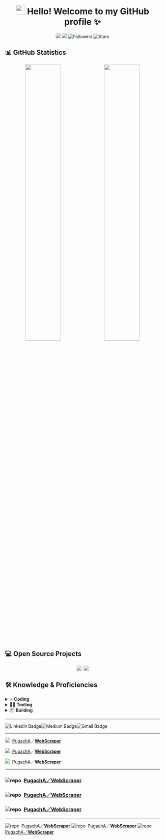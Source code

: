 <h1 align="center"><img src="https://user-images.githubusercontent.com/24259194/165423237-4c69cb8e-1ccb-4630-9f98-81291e10723b.gif" width="30px"> Hello! Welcome to my GitHub profile ✨</h1>
<p align="center">
  <img src="https://komarev.com/ghpvc/?username=wuoyrd&color=57a6e6&label=Views&logo=github&style=flat">
  <img src="https://badges.pufler.dev/visits/wuoyrd/wuoyrd?color=fbe6a4&logo=github&style=flat"/>
  <img alt="Followers" src="https://img.shields.io/github/followers/wuoyrd?label=follow&color=52cca3&style=flat"/>
  <img alt="Stars" src="https://img.shields.io/github/stars/wuoyrd?label=watch&color=f57676&style=flat"/>
</p>

## 📊 GitHub Statistics

<p align="center">
  	<img width="48%" src="https://github-readme-stats.vercel.app/api?username=wuoyrd&theme=github_dark&show_icons=true&hide_border=true&bg_color=2d333b&icon_color=fbe6a4&title_color=57a6e6&text_color=d6d6d6&count_private=true"/>
  	&ensp;
  	<img width="48%" src="https://github-readme-streak-stats.herokuapp.com/?user=wuoyrd&theme=github-dark-blue&hide_border=true&background=2d333b&title=57a6e6&ring=fbe6a4&fire=f57676&sideNums=67a6e6&dates=a6a6a6&currStreakLabel=e6e6e6&sideLabels=e6e6e6&stroke=797C82"/>
  </p>

## 💻 Open Source Projects

<p align="center">
	<a href="https://github.com/wuoyrd/vs-theme-goodnight"><img src="https://github-readme-stats.vercel.app/api/pin/?username=wuoyrd&repo=vs-theme-goodnight&show_owner=true&theme=github_dark&hide_border=true&bg_color=2d333b&icon_color=fbe6a4&title_color=57a6e6&text_color=d6d6d6&line_height=27"/></a>&ensp;<a href="https://github.com/wuoyrd/leetcode"><img src="https://github-readme-stats.vercel.app/api/pin/?username=wuoyrd&repo=leetcode&show_owner=true&theme=github_dark&hide_border=true&bg_color=2d333b&icon_color=fbe6a4&title_color=57a6e6&text_color=d6d6d6&line_height=27"/></a>
</p>

## 🛠️ Knowledge & Proficiencies

<details><summary>🔥 <b>Coding</b></summary><p align="left">
  <img src="https://img.shields.io/badge/dotnet-informational?style=flat&logo=dotnet&color=57a6e6"/>
  <img src="https://img.shields.io/badge/C%23-informational?style=flat&logo=Csharp&color=57a6e6"/>
  <img src="https://img.shields.io/badge/HTML-informational?style=flat&logo=html5&logoColor=white&color=57a6e6"/>
  <img src="https://img.shields.io/badge/CSS-informational?style=flat&logo=css3&logoColor=white&color=57a6e6"/>
  <img src="https://img.shields.io/badge/SASS-informational?style=flat&logo=sass&logoColor=white&color=57a6e6"/>
  <img src="https://img.shields.io/badge/JavaScript-informational?style=flat&logo=javascript&logoColor=white&color=57a6e6"/>
  <img src="https://img.shields.io/badge/Node.js-informational?style=flat&logo=node.js&logoColor=white&color=57a6e6"/>
  <img src="https://img.shields.io/badge/Python-informational?style=flat&logo=python&logoColor=white&color=57a6e6"/>
  <img src="https://img.shields.io/badge/Markdown-informational?style=flat&logo=markdown&logoColor=white&color=57a6e6"/>
  <img src="https://img.shields.io/badge/LaTeX-informational?style=flat&logo=latex&logoColor=white&color=57a6e6"/>
  <img src="https://img.shields.io/badge/XML-informational?style=flat&logo=xaml&color=eb525f"/>
  <img src="https://img.shields.io/badge/JSON-informational?style=flat&logo=json&color=eb525f"/>
  <img src="https://img.shields.io/badge/YAML-informational?style=flat&logo=json&color=eb525f"/>
  <img src="https://img.shields.io/badge/TOML-informational?style=flat&logo=toml&color=eb525f"/>
</p></details>
<details><summary>👨‍💻 <b>Tooling</b></b></summary><p align="left">
  <img src="https://img.shields.io/badge/Git-informational?style=flat&logo=git&logoColor=white&color=2bbc8a"/>
  <img src="https://img.shields.io/badge/VS%20Code-informational?style=flat&logo=visual-studio-code&logoColor=white&color=2bbc8a"/>
  <img src="https://img.shields.io/badge/Visual%20Studio-informational?style=flat&logo=visual-studio&logoColor=white&color=2bbc8a"/>
  <img src="https://img.shields.io/badge/Docker-informational?style=flat&logo=docker&logoColor=white&color=2bbc8a"/>
  <img src="https://img.shields.io/badge/Kubernetes-informational?style=flat&logo=kubernetes&logoColor=white&color=2bbc8a"/>
  <img src="https://img.shields.io/badge/MS_SQL-informational?style=flat&logo=microsoft-sql-server&logoColor=white&color=2bbc8a"/>
  <img src="https://img.shields.io/badge/PostgreSQL-informational?style=flat&logo=postgresql&logoColor=white&color=2bbc8a"/>
  <img src="https://img.shields.io/badge/SQLite-informational?style=flat&logo=sqlite&logoColor=white&color=2bbc8a"/>
  <img src="https://img.shields.io/badge/RavenDB-informational?style=flat&logo=json&logoColor=white&color=2bbc8a"/>
  <img src="https://img.shields.io/badge/Redis-informational?style=flat&logo=redis&logoColor=white&color=2bbc8a"/>
  <img src="https://img.shields.io/badge/RabbitMQ-informational?style=flat&logo=rabbitmq&logoColor=white&color=2bbc8a"/>
  <img src="https://img.shields.io/badge/Kafka-informational?style=flat&logo=apachekafka&logoColor=white&color=2bbc8a"/>
  <img src="https://img.shields.io/badge/EventStoreDB-informational?style=flat&logo=eventstore&logoColor=white&color=2bbc8a"/>
  <img src="https://img.shields.io/badge/Postman-informational?style=flat&logo=postman&logoColor=white&color=2bbc8a"/>
  <img src="https://img.shields.io/badge/Insomnia-informational?style=flat&logo=insomnia&logoColor=white&color=2bbc8a"/>
  <img src="https://img.shields.io/badge/code_style-prettier-ff69b4.svg?style=fla"/>
</p></details>
<details><summary>📦 <b>Building</b></summary><p align="left">
  <img src="https://img.shields.io/badge/AzureDevOps-informational?style=flat&logo=azure-devops&logoColor=white&color=ac8fbd"/>
  <img src="https://img.shields.io/badge/Octopus_Deploy-informational?style=flat&logo=octopus-deploy&logoColor=white&color=ac8fbd"/>
  <img src="https://img.shields.io/badge/GitHub%20Actions-informational?style=flat&logo=github%20actions&logoColor=white&color=ac8fbd"/>
  <img src="https://img.shields.io/badge/Terraform-informational?style=flat&logo=terraform&logoColor=white&color=ac8fbd"/>
  <img src="https://img.shields.io/badge/Helm-informational?style=flat&logo=helm&logoColor=white&color=ac8fbd"/>
  <img src="https://img.shields.io/badge/AWS-informational?style=flat&logo=amazon&logoColor=white&color=ac8fbd"/>
  <img src="https://img.shields.io/badge/Bash-informational?style=flat&logo=gnu-bash&logoColor=white&color=ffe882"/>
  <img src="https://img.shields.io/badge/PowerShell-informational?style=flat&logo=powershell&logoColor=white&color=ffe882"/>
  <img src="https://img.shields.io/badge/WSL2-informational?style=flat&logo=ubuntu&logoColor=white&color=ffe882"/>
</p></details>


---

<img src="https://img.shields.io/badge/-wuoyrd-blue?style=flat-square&logo=Linkedin&logoColor=white&link=https://www.linkedin.com/in/wuoyrd/" alt="Linkedin Badge"/><img src="https://img.shields.io/badge/-@wuoyrd-03a57a?style=flat-square&label&logo=Medium&link=https://medium.com/@wuoyrd/" alt="Medium Badge"/><img src="https://img.shields.io/badge/-wuoyrd@gmail.com-c14438?style=flat-square&logo=Gmail&logoColor=white&link=mailto:wuoyrd@gmail.com" alt="Gmail Badge"/>

---

<img src="https://user-images.githubusercontent.com/24259194/165480919-0a15890e-b21a-4709-b6bb-be2dace651fa.png"> [PugachA](https://github.com/PugachA)／[**WebScraper**](https://github.com/PugachA/WebScraper)

<img src="https://user-images.githubusercontent.com/24259194/165480237-01f645e3-dc5b-4d37-8618-86e321c2a5ec.png"> [PugachA](https://github.com/PugachA)／[**WebScraper**](https://github.com/PugachA/WebScraper)

<img src="https://user-images.githubusercontent.com/24259194/165481839-11025aab-7158-48d0-9cfb-c90408f0fe10.png"> [PugachA](https://github.com/PugachA)／[**WebScraper**](https://github.com/PugachA/WebScraper)

---

### ![repo](https://user-images.githubusercontent.com/24259194/165480919-0a15890e-b21a-4709-b6bb-be2dace651fa.png) [PugachA／**WebScraper**](https://github.com/PugachA/WebScraper)
### ![repo](https://user-images.githubusercontent.com/24259194/165481839-11025aab-7158-48d0-9cfb-c90408f0fe10.png) [PugachA／**WebScraper**](https://github.com/PugachA/WebScraper)
### ![repo](https://user-images.githubusercontent.com/24259194/165481839-11025aab-7158-48d0-9cfb-c90408f0fe10.png) [PugachA／**WebScraper**](https://github.com/PugachA/WebScraper)

---

![repo](https://user-images.githubusercontent.com/24259194/165480919-0a15890e-b21a-4709-b6bb-be2dace651fa.png) [PugachA／**WebScraper**](https://github.com/PugachA/WebScraper)
![repo](https://user-images.githubusercontent.com/24259194/165481839-11025aab-7158-48d0-9cfb-c90408f0fe10.png) [PugachA／**WebScraper**](https://github.com/PugachA/WebScraper)
![repo](https://user-images.githubusercontent.com/24259194/165481839-11025aab-7158-48d0-9cfb-c90408f0fe10.png) [PugachA／**WebScraper**](https://github.com/PugachA/WebScraper)
